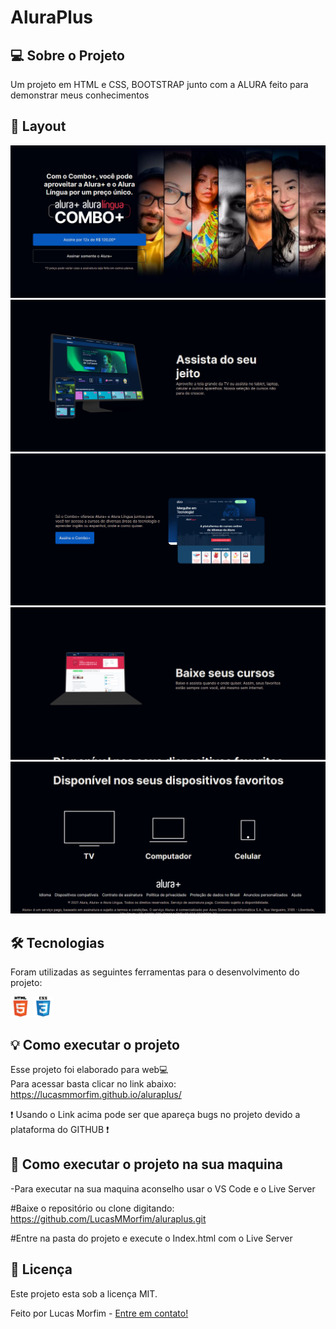 # AluraPlus

## 💻 Sobre o Projeto

Um projeto em HTML e CSS, BOOTSTRAP junto com a ALURA feito para demonstrar meus conhecimentos

## 🎨 Layout

![image](https://github.com/LucasMMorfim/aluraplus/blob/main/img-demonstracao/img1.png)
![image](https://github.com/LucasMMorfim/aluraplus/blob/main/img-demonstracao/img2.png)
![image](https://github.com/LucasMMorfim/aluraplus/blob/main/img-demonstracao/img3.png)
![image](https://github.com/LucasMMorfim/aluraplus/blob/main/img-demonstracao/img4.png)
![image](https://github.com/LucasMMorfim/aluraplus/blob/main/img-demonstracao/img5.png)

## 🛠 Tecnologias

Foram utilizadas as seguintes ferramentas para o desenvolvimento do projeto:

<code><img height="32" src="https://raw.githubusercontent.com/github/explore/80688e429a7d4ef2fca1e82350fe8e3517d3494d/topics/html/html.png" alt="HTML5"/></code>
<code><img height="32" src="https://raw.githubusercontent.com/github/explore/80688e429a7d4ef2fca1e82350fe8e3517d3494d/topics/css/css.png" alt="CSS"/></code>

## 💡 Como executar o projeto

Esse projeto foi elaborado para web💻 </br>
Para acessar basta clicar no link abaixo:</br>
https://lucasmmorfim.github.io/aluraplus/

❗ Usando o Link acima pode ser que apareça bugs no projeto devido a plataforma do GITHUB ❗

## 📁 Como executar o projeto na sua maquina

-Para executar na sua maquina aconselho usar o VS Code e o Live Server

#Baixe o repositório ou clone digitando:
https://github.com/LucasMMorfim/aluraplus.git

#Entre na pasta do projeto e execute o Index.html com o Live Server

## 📝 Licença

Este projeto esta sob a licença MIT.

Feito por Lucas Morfim - [Entre em contato!](https://www.linkedin.com/in/lucas-mateus-machado-morfim-a6a282240/)
